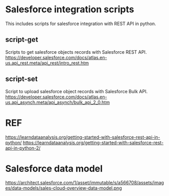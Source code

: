 # Salesforce integration scripts

This includes scripts for salesforce integration with REST API in python.

## script-get

Scripts to get salesforce objects records with Salesforce REST API.
https://developer.salesforce.com/docs/atlas.en-us.api_rest.meta/api_rest/intro_rest.htm

## script-set

Script to upload salesforce object records with Salesforce Bulk API.
https://developer.salesforce.com/docs/atlas.en-us.api_asynch.meta/api_asynch/bulk_api_2_0.htm


# REF

https://learndataanalysis.org/getting-started-with-salesforce-rest-api-in-python/
https://learndataanalysis.org/getting-started-with-salesforce-rest-api-in-python-2/


# Salesforce data model

https://architect.salesforce.com/1/asset/immutable/s/a566708/assets/images/data-models/sales-cloud-overview-data-model.png